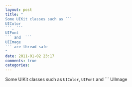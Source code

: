 ```yaml
---
layout: post
title: "
Some UIKit classes such as ```
UIColor
```, ```
UIFont
``` and  ```
UIImage
``` are thread safe
"
date: 2011-01-02 23:17
comments: true
categories: 
---
```


Some UIKit classes such as ```
UIColor
```, ```
UIFont
``` and  ```
UIImage
``` are thread safe

